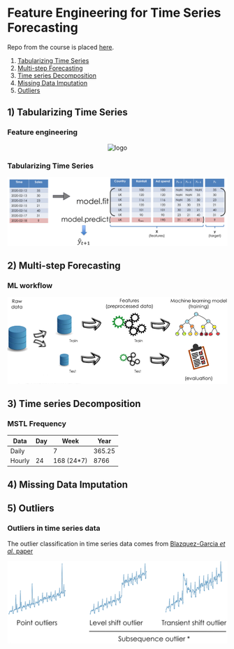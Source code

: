 # Feature Engineering for Time Series Forecasting

Repo from the course is placed [here](https://github.com/trainindata/feature-engineering-for-time-series-forecasting).

1. [Tabularizing Time Series](#one)
2. [Multi-step Forecasting](#two)
3. [Time series Decomposition](#three)
4. [Missing Data Imputation](#four)
5. [Outliers](#five)

## 1) <a id='one'></a> Tabularizing Time Series 

### Feature engineering

<div align="center">
<img src="https://github.com/razielar/feature_engineering_ts_forecasting/blob/main/img/features_classification_schema.png" alt="logo"></img>
</div>

### Tabularizing Time Series

<div align="center">
<img src="https://github.com/razielar/feature_engineering_ts_forecasting/blob/main/img/tabularize_ts_ml.png" alt="logo"></img>
</div>

## 2) <a id='two'></a> Multi-step Forecasting

### ML workflow

<div align="center">
<img src="https://github.com/razielar/feature_engineering_ts_forecasting/blob/main/img/ml_workflow.png" alt="logo"></img>
</div>

## 3) <a id='three'></a> Time series Decomposition

### MSTL Frequency

| Data | Day | Week | Year |
|----------|----------|----------|----------|
| Daily  |  | 7 | 365.25 |
| Hourly | 24 | 168 (24*7) | 8766 |

## 4) <a id='four'></a> Missing Data Imputation

## 5) <a id='five'></a> Outliers

### Outliers in time series data

The outlier classification in time series data comes from [Blazquez-Garcia *et al.* paper](https://arxiv.org/pdf/2002.04236.pdf)

<div align="center">
<img src="https://github.com/razielar/feature_engineering_ts_forecasting/blob/main/img/outlier_clf.png" alt="logo"></img>
</div>
